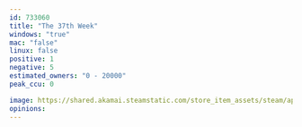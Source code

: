 ```yaml
---
id: 733060
title: "The 37th Week"
windows: "true"
mac: "false"
linux: false
positive: 1
negative: 5
estimated_owners: "0 - 20000"
peak_ccu: 0

image: https://shared.akamai.steamstatic.com/store_item_assets/steam/apps/733060/header.jpg?t=1525174049
opinions:
---
```


